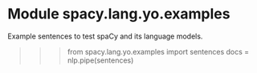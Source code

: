 Module spacy.lang.yo.examples
=============================
Example sentences to test spaCy and its language models.

>>> from spacy.lang.yo.examples import sentences
>>> docs = nlp.pipe(sentences)